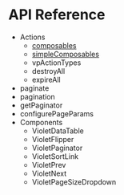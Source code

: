# API Reference

* Actions
  * [composables](composables.md)
  * [simpleComposables](simplecomposables.md)
  * vpActionTypes
  * destroyAll
  * expireAll
* paginate
* pagination
* getPaginator
* configurePageParams
* Components
  * VioletDataTable
  * VioletFlipper
  * VioletPaginator
  * VioletSortLink
  * VioletPrev
  * VioletNext
  * VioletPageSizeDropdown



